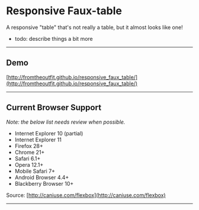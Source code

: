 # Responsive Faux-table

A responsive "table" that's not really a table, but it almost looks like one!

* todo: describe things a bit more
---

## Demo

[http://fromtheoutfit.github.io/responsive_faux_table/](http://fromtheoutfit.github.io/responsive_faux_table/)

---

## Current Browser Support

*Note: the below list needs review when possible.*

* Internet Explorer 10 (partial)
* Internet Explorer 11
* Firefox 28+
* Chrome 21+
* Safari 6.1+
* Opera 12.1+
* Mobile Safari 7+
* Android Browser 4.4+
* Blackberry Browser 10+

Source: [http://caniuse.com/flexbox](http://caniuse.com/flexbox)

---